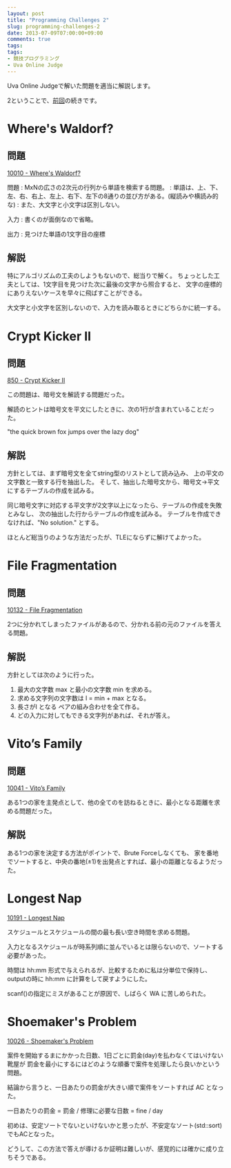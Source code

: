 ```yaml
---
layout: post
title: "Programming Challenges 2"
slug: programming-challenges-2
date: 2013-07-09T07:00:00+09:00
comments: true
tags:
tags:
- 競技プログラミング
- Uva Online Judge
---
```


Uva Online Judgeで解いた問題を適当に解説します。

2ということで、[前回](/blog/2013/06/06/programming-challenges-1/)の続きです。

# Where's Waldorf?

## 問題

[10010 - Where's Waldorf?](http://uva.onlinejudge.org/index.php?option=com_onlinejudge&Itemid=8&category=31&page=show_problem&problem=951)

問題
: MxNの広さの2次元の行列から単語を検索する問題。
: 単語は、上、下、左、右、右上、左上、右下、左下の8通りの並び方がある。(縦読みや横読み的な)
: また、大文字と小文字は区別しない。

入力
: 書くのが面倒なので省略。

出力
: 見つけた単語の1文字目の座標

## 解説

特にアルゴリズムの工夫のしようもないので、総当りで解く。
ちょっとした工夫としては、1文字目を見つけた次に最後の文字から照合すると、
文字の座標的にありえないケースを早々に飛ばすことができる。

大文字と小文字を区別しないので、入力を読み取るときにどちらかに統一する。

<!--more-->

# Crypt Kicker II

## 問題

[850 - Crypt Kicker II](http://uva.onlinejudge.org/index.php?option=com_onlinejudge&Itemid=8&category=31&page=show_problem&problem=791)

この問題は、暗号文を解読する問題だった。

解読のヒントは暗号文を平文にしたときに、次の1行が含まれていることだった。

"the quick brown fox jumps over the lazy dog" 


## 解説

方針としては、まず暗号文を全てstring型のリストとして読み込み、
上の平文の文字数と一致する行を抽出した。
そして、抽出した暗号文から、暗号文→平文にするテーブルの作成を試みる。

同じ暗号文字に対応する平文字が2文字以上になったら、テーブルの作成を失敗とみなし、
次の抽出した行からテーブルの作成を試みる。
テーブルを作成できなければ、"No solution." とする。

ほとんど総当りのような方法だったが、TLEにならずに解けてよかった。

# File Fragmentation

## 問題

[10132 - File Fragmentation](http://uva.onlinejudge.org/index.php?option=com_onlinejudge&Itemid=8&category=31&page=show_problem&problem=1073)

2つに分かれてしまったファイルがあるので、分かれる前の元のファイルを答える問題。

## 解説

方針としては次のように行った。

1. 最大の文字数 max と最小の文字数 min を求める。
2. 求める文字列の文字数は l = min + max となる。
3. 長さがl となる ペアの組み合わせを全て作る。
4. どの入力に対してもできる文字列があれば、それが答え。

# Vito’s Family

## 問題

[10041 - Vito’s Family](http://uva.onlinejudge.org/index.php?option=com_onlinejudge&Itemid=8&category=32&page=show_problem&problem=982)

ある1つの家を主発点として、他の全てのを訪ねるときに、最小となる距離を求める問題だった。

## 解説

ある1つの家を決定する方法がポイントで、Brute Forceしなくても、
家を番地でソートすると、中央の番地(±1)を出発点とすれば、最小の距離となるようだった。

# Longest Nap

[10191 - Longest Nap](http://uva.onlinejudge.org/index.php?option=com_onlinejudge&Itemid=8&category=32&page=show_problem&problem=1132)

スケジュールとスケジュールの間の最も長い空き時間を求める問題。

入力となるスケジュールが時系列順に並んでいるとは限らないので、ソートする必要があった。

時間は hh:mm 形式で与えられるが、比較するために私は分単位で保持し、
outputの時に hh:mm に計算をして戻すようにした。

scanf()の指定にミスがあることが原因で、しばらく WA に苦しめられた。

# Shoemaker's Problem

[10026 - Shoemaker's Problem](http://uva.onlinejudge.org/index.php?option=com_onlinejudge&Itemid=8&category=32&page=show_problem&problem=967)

案件を開始するまにかかった日数、1日ごとに罰金(day)を払わなくてはいけない靴屋が
罰金を最小にするにはどのような順番で案件を処理したら良いかという問題。

結論から言うと、一日あたりの罰金が大きい順で案件をソートすれば AC となった。

一日あたりの罰金 = 罰金 / 修理に必要な日数 = fine / day

初めは、安定ソートでないといけないかと思ったが、不安定なソート(std::sort)でもACとなった。

どうして、この方法で答えが導けるか証明は難しいが、感覚的には確かに成り立ちそうである。
